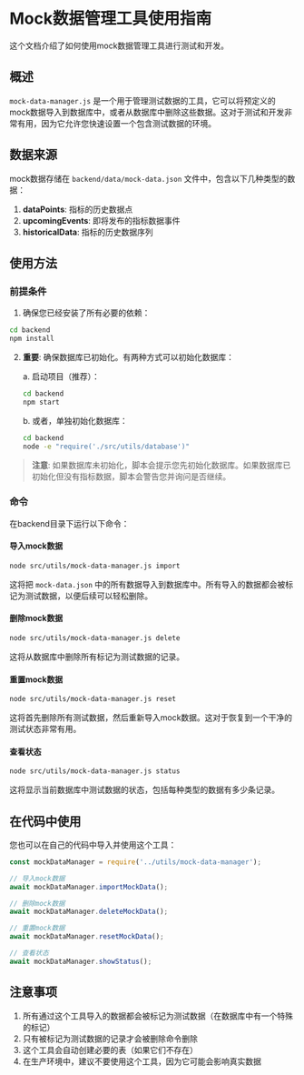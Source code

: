 # Mock数据管理工具使用指南

这个文档介绍了如何使用mock数据管理工具进行测试和开发。

## 概述

`mock-data-manager.js` 是一个用于管理测试数据的工具，它可以将预定义的mock数据导入到数据库中，或者从数据库中删除这些数据。这对于测试和开发非常有用，因为它允许您快速设置一个包含测试数据的环境。

## 数据来源

mock数据存储在 `backend/data/mock-data.json` 文件中，包含以下几种类型的数据：

1. **dataPoints**: 指标的历史数据点
2. **upcomingEvents**: 即将发布的指标数据事件
3. **historicalData**: 指标的历史数据序列

## 使用方法

### 前提条件

1. 确保您已经安装了所有必要的依赖：

```bash
cd backend
npm install
```

2. **重要**: 确保数据库已初始化。有两种方式可以初始化数据库：

   a. 启动项目（推荐）：
   ```bash
   cd backend
   npm start
   ```
   
   b. 或者，单独初始化数据库：
   ```bash
   cd backend
   node -e "require('./src/utils/database')"
   ```

> **注意**: 如果数据库未初始化，脚本会提示您先初始化数据库。如果数据库已初始化但没有指标数据，脚本会警告您并询问是否继续。

### 命令

在backend目录下运行以下命令：

#### 导入mock数据

```bash
node src/utils/mock-data-manager.js import
```

这将把 `mock-data.json` 中的所有数据导入到数据库中。所有导入的数据都会被标记为测试数据，以便后续可以轻松删除。

#### 删除mock数据

```bash
node src/utils/mock-data-manager.js delete
```

这将从数据库中删除所有标记为测试数据的记录。

#### 重置mock数据

```bash
node src/utils/mock-data-manager.js reset
```

这将首先删除所有测试数据，然后重新导入mock数据。这对于恢复到一个干净的测试状态非常有用。

#### 查看状态

```bash
node src/utils/mock-data-manager.js status
```

这将显示当前数据库中测试数据的状态，包括每种类型的数据有多少条记录。

## 在代码中使用

您也可以在自己的代码中导入并使用这个工具：

```javascript
const mockDataManager = require('../utils/mock-data-manager');

// 导入mock数据
await mockDataManager.importMockData();

// 删除mock数据
await mockDataManager.deleteMockData();

// 重置mock数据
await mockDataManager.resetMockData();

// 查看状态
await mockDataManager.showStatus();
```

## 注意事项

1. 所有通过这个工具导入的数据都会被标记为测试数据（在数据库中有一个特殊的标记）
2. 只有被标记为测试数据的记录才会被删除命令删除
3. 这个工具会自动创建必要的表（如果它们不存在）
4. 在生产环境中，建议不要使用这个工具，因为它可能会影响真实数据